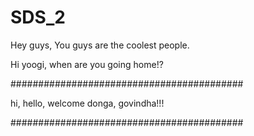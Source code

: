 # SDS_2
Hey guys, You guys are the coolest people.

Hi yoogi, when are you going home!?

##########################################

hi, hello, welcome donga, govindha!!!

##########################################
